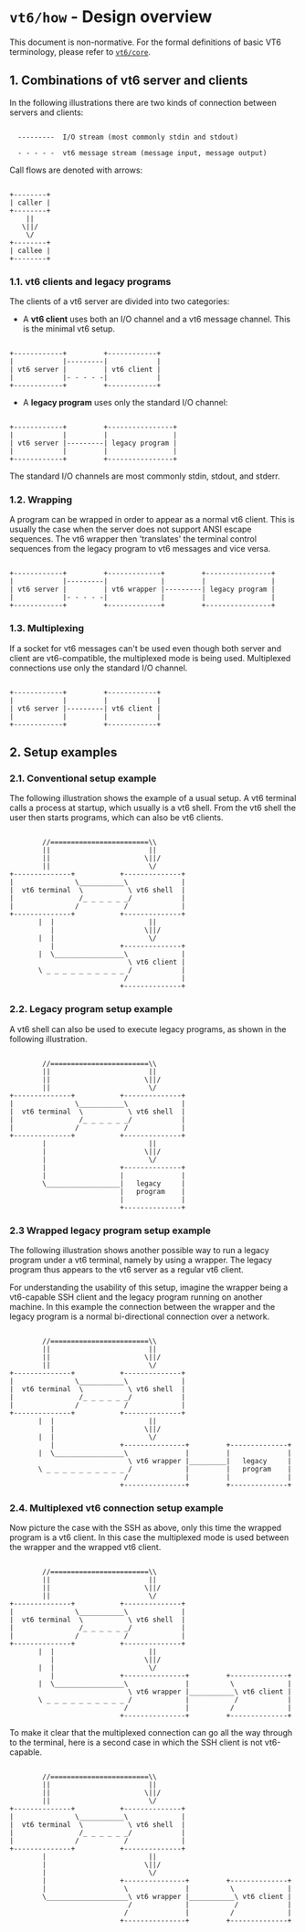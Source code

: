 # `vt6/how` - Design overview

This document is non-normative.
For the formal definitions of basic VT6 terminology, please refer to [`vt6/core`](../core/).


## 1. Combinations of vt6 server and clients

In the following illustrations there are two kinds of connection between servers and clients:

```

  ---------  I/O stream (most commonly stdin and stdout)

  - - - - -  vt6 message stream (message input, message output)

```

Call flows are denoted with arrows:

```

+--------+
| caller |
+--------+
    ||
   \||/
    \/
+--------+
| callee |
+--------+

```


### 1.1. vt6 clients and legacy programs

The clients of a vt6 server are divided into two categories:

- A **vt6 client** uses both an I/O channel and a vt6 message channel. This is the minimal vt6 setup.

```

+------------+         +------------+
|            |---------|            |
| vt6 server |         | vt6 client |
|            |- - - - -|            |
+------------+         +------------+

```

- A **legacy program** uses only the standard I/O channel:

```

+------------+         +----------------+
|            |         |                |
| vt6 server |---------| legacy program |
|            |         |                |
+------------+         +----------------+

```

The standard I/O channels are most commonly stdin, stdout, and stderr.


###  1.2. Wrapping

A program can be wrapped in order to appear as a normal vt6 client.
This is usually the case when the server does not support ANSI escape sequences.
The vt6 wrapper then 'translates' the terminal control sequences from the legacy program to vt6 messages and vice versa.

```

+------------+         +-------------+         +----------------+
|            |---------|             |         |                |
| vt6 server |         | vt6 wrapper |---------| legacy program |
|            |- - - - -|             |         |                |
+------------+         +-------------+         +----------------+

```


### 1.3. Multiplexing

If a socket for vt6 messages can't be used even though both server and client are vt6-compatible, the multiplexed mode is being used.
Multiplexed connections use only the standard I/O channel.

```

+------------+         +------------+
|            |         |            |
| vt6 server |---------| vt6 client |
|            |         |            |
+------------+         +------------+

```


## 2. Setup examples

### 2.1. Conventional setup example

The following illustration shows the example of a usual setup.
A vt6 terminal calls a process at startup, which usually is a vt6 shell.
From the vt6 shell the user then starts programs, which can also be vt6 clients.

```

        //========================\\
        ||                        ||
        ||                       \||/
        ||                        \/
+--------------+           +--------------+
|               \___________\             |
|  vt6 terminal  \           \ vt6 shell  |
|                /_ _ _ _ _ _/            |
|               /           /             |
+--------------+           +--------------+
       |  |                       ||
          |                      \||/
       |  |                       \/
          |                +--------------+
       |  \_________________\             |
                             \ vt6 client |
       \ _ _ _ _ _ _ _ _ _ _ /            |
                            /             |
                           +--------------+

```


### 2.2. Legacy program setup example

A vt6 shell can also be used to execute legacy programs, as shown in the following illustration.

```

        //========================\\
        ||                        ||
        ||                       \||/
        ||                        \/
+--------------+           +--------------+
|               \___________\             |
|  vt6 terminal  \           \ vt6 shell  |
|                /_ _ _ _ _ _/            |
|               /           /             |
+--------------+           +--------------+
        |                         ||
        |                        \||/
        |                         \/
        |                  +--------------+
        |                  |              |
        \__________________|   legacy     |
                           |   program    |
                           |              |
                           +--------------+

```


### 2.3 Wrapped legacy program setup example

The following illustration shows another possible way to run a legacy program under a vt6 terminal, namely by using a wrapper.
The legacy program thus appears to the vt6 server as a regular vt6 client.

For understanding the usability of this setup, imagine the wrapper being a vt6-capable SSH client and the legacy program running on another machine.
In this example the connection between the wrapper and the legacy program is a normal bi-directional connection over a network.

```

        //========================\\
        ||                        ||
        ||                       \||/
        ||                        \/
+--------------+           +--------------+
|               \___________\             |
|  vt6 terminal  \           \ vt6 shell  |
|                /_ _ _ _ _ _/            |
|               /           /             |
+--------------+           +--------------+
       |  |                       ||
          |                      \||/
       |  |                       \/
          |                +---------------+         +--------------+
       |  \_________________\              |         |              |
                             \ vt6 wrapper |_________|   legacy     |
       \ _ _ _ _ _ _ _ _ _ _ /             |         |   program    |
                            /              |         |              |
                           +---------------+         +--------------+

```


### 2.4. Multiplexed vt6 connection setup example

Now picture the case with the SSH as above, only this time the wrapped program is a vt6 client.
In this case the multiplexed mode is used between the wrapper and the wrapped vt6 client.

```

        //========================\\
        ||                        ||
        ||                       \||/
        ||                        \/
+--------------+           +--------------+
|               \___________\             |
|  vt6 terminal  \           \ vt6 shell  |
|                /_ _ _ _ _ _/            |
|               /           /             |
+--------------+           +--------------+
       |  |                       ||
          |                      \||/
       |  |                       \/
          |                +---------------+         +--------------+
       |  \_________________\              |          \             |
                             \ vt6 wrapper |___________\ vt6 client |
       \ _ _ _ _ _ _ _ _ _ _ /             |           /            |
                            /              |          /             |
                           +---------------+         +--------------+

```


To make it clear that the multiplexed connection can go all the way through to the terminal, here is a second case in which the SSH client is not vt6-capable.

```

        //========================\\
        ||                        ||
        ||                       \||/
        ||                        \/
+--------------+           +--------------+
|               \___________\             |
|  vt6 terminal  \           \ vt6 shell  |
|                /_ _ _ _ _ _/            |
|               /           /             |
+--------------+           +--------------+
        |                         ||
        |                        \||/
        |                         \/
        |                  +---------------+         +--------------+
        |                   \              |          \             |
        \____________________\ vt6 wrapper |___________\ vt6 client |
                             /             |           /            |
                            /              |          /             |
                           +---------------+         +--------------+

```
